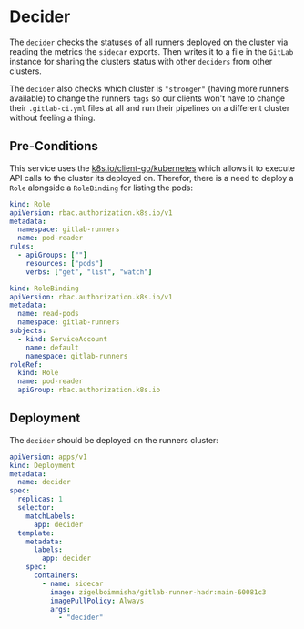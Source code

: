# Decider

The `decider` checks the statuses of all runners deployed on the cluster via
reading the metrics the `sidecar` exports.
Then writes it to a file in the `GitLab` instance for sharing the clusters
status with other `deciders` from other clusters.

The `decider` also checks which cluster is `"stronger"` (having more runners
available) to change the runners `tags` so our clients won't have to change
their `.gitlab-ci.yml` files at all and run their pipelines on a different
cluster without feeling a thing.

## Pre-Conditions

This service uses the
[k8s.io/client-go/kubernetes](https://github.com/kubernetes/client-go) which
allows it to execute API calls to the cluster its deployed on.
Therefor, there is a need to deploy a `Role` alongside a `RoleBinding`
for listing the pods:

```yml
kind: Role
apiVersion: rbac.authorization.k8s.io/v1
metadata:
  namespace: gitlab-runners
  name: pod-reader
rules:
  - apiGroups: [""]
    resources: ["pods"]
    verbs: ["get", "list", "watch"]
```

```yml
kind: RoleBinding
apiVersion: rbac.authorization.k8s.io/v1
metadata:
  name: read-pods
  namespace: gitlab-runners
subjects:
  - kind: ServiceAccount
    name: default
    namespace: gitlab-runners
roleRef:
  kind: Role
  name: pod-reader
  apiGroup: rbac.authorization.k8s.io
```

## Deployment

The `decider` should be deployed on the runners cluster:

```yml
apiVersion: apps/v1
kind: Deployment
metadata:
  name: decider
spec:
  replicas: 1
  selector:
    matchLabels:
      app: decider
  template:
    metadata:
      labels:
        app: decider
    spec:
      containers:
        - name: sidecar
          image: zigelboimmisha/gitlab-runner-hadr:main-60081c3
          imagePullPolicy: Always
          args:
            - "decider"
```
